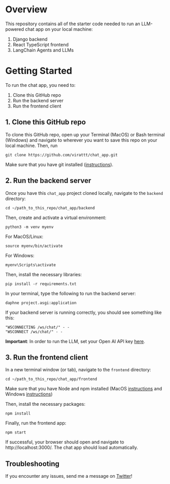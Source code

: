 # Overview
This repository contains all of the starter code needed to run an LLM-powered chat app on your local machine:
1. Django backend
2. React TypeScript frontend
3. LangChain Agents and LLMs

# Getting Started
To run the chat app, you need to:

1. Clone this GitHub repo
2. Run the backend server
3. Run the frontend client

## 1. Clone this GitHub repo
To clone this GitHub repo, open up your Terminal (MacOS) or Bash terminal (Windows) and navigate to wherever you want to save this repo on your local machine.  Then, run 

```
git clone https://github.com/virattt/chat_app.git
```

Make sure that you have git installed ([instructions](https://github.com/git-guides/install-git)).

## 2. Run the backend server
Once you have this `chat_app` project cloned locally, navigate to the `backend` directory:

```
cd ~/path_to_this_repo/chat_app/backend
```

Then, create and activate a virtual environment:

```
python3 -m venv myenv
```

For MacOS/Linux:
```
source myenv/bin/activate
```

For Windows:
```
myenv\Scripts\activate
```

Then, install the necessary libraries:
```
pip install -r requirements.txt
```

In your terminal, type the following to run the backend server:
```
daphne project.asgi:application
```

If your backend server is running correctly, you should see something like this:
```
"WSCONNECTING /ws/chat/" - -
"WSCONNECT /ws/chat/" - -
```

**Important**: In order to run the LLM, set your Open AI API key [here](https://github.com/virattt/chat_app/blob/main/backend/project/settings.py#L146).

## 3. Run the frontend client
In a new terminal window (or tab), navigate to the `frontend` directory:
```
cd ~/path_to_this_repo/chat_app/frontend
```

Make sure that you have Node and npm installed (MacOS [instructions](https://nodejs.org/en/download/package-manager#macos) and Windows [instructions](https://nodejs.org/en/download/package-manager#windows-1))

Then, install the necessary packages:
```
npm install
```

Finally, run the frontend app:
```
npm start
```

If successful, your browser should open and navigate to http://localhost:3000/.  The chat app should load automatically.

## Troubleshooting
If you encounter any issues, send me a message on [Twitter](https://twitter.com/virat)!
